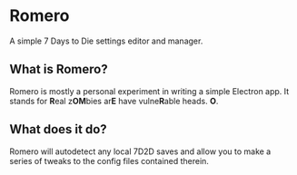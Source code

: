 # Romero
 A simple 7 Days to Die settings editor and manager.

## What is Romero?
Romero is mostly a personal experiment in writing a simple Electron app. It stands for **R**eal z**OM**bies ar**E** have vulne**R**able heads. **O**.

## What does it do?
Romero will autodetect any local 7D2D saves and allow you to make a series of tweaks to the config files contained therein.
